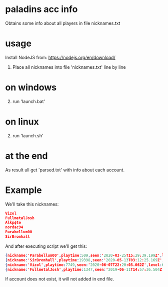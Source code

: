 # paladins acc info
 Obtains some info about all players in file nicknames.txt
# usage
Install NodeJS from: https://nodejs.org/en/download/
 1. Place all nicknames into file 'nicknames.txt' line by line
 #  on windows
 2. run 'launch.bat'
 #  on linux
 2. run 'launch.sh'
 # at the end
 As result ull get 'parsed.txt' with info about each account.
 
 # Example
 We'll take this nicknames:
 ```json
 Vizol
 FullmetalJosh
 Alkpфte
 nordac94
 Parabellum00
 SirBromhall
 ```
 And after executing script we'll get this:
 ```json
 {nickname:'Parabellum00',playtime:509,seen:'2020-03-25T15:29:39.199Z',level:14}
 {nickname:'SirBromhall',playtime:19398,seen:'2020-05-13T03:12:25.169Z',level:105}
 {nickname:'Vizol',playtime:7749,seen:'2020-06-07T22:20:03.062Z',level:64}
 {nickname:'FullmetalJosh',playtime:1347,seen:'2019-06-11T14:57:36.504Z',level:34}
 ```
 If account does not exist, it will not added in end file.
